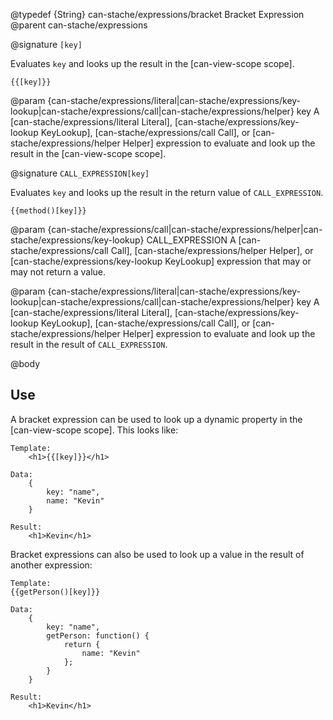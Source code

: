 @typedef {String} can-stache/expressions/bracket Bracket Expression
@parent can-stache/expressions

@signature `[key]`

Evaluates `key` and looks up the result in the [can-view-scope scope].

```
{{[key]}}
```

  @param {can-stache/expressions/literal|can-stache/expressions/key-lookup|can-stache/expressions/call|can-stache/expressions/helper} key A [can-stache/expressions/literal Literal], [can-stache/expressions/key-lookup KeyLookup], [can-stache/expressions/call Call], or [can-stache/expressions/helper Helper] expression to evaluate and look up the result in the [can-view-scope scope].

@signature `CALL_EXPRESSION[key]`

Evaluates `key` and looks up the result in the return value of `CALL_EXPRESSION`.

```
{{method()[key]}}
```

  @param {can-stache/expressions/call|can-stache/expressions/helper|can-stache/expressions/key-lookup} CALL_EXPRESSION A [can-stache/expressions/call Call], [can-stache/expressions/helper Helper], or [can-stache/expressions/key-lookup KeyLookup] expression that may or may not return a value.

  @param {can-stache/expressions/literal|can-stache/expressions/key-lookup|can-stache/expressions/call|can-stache/expressions/helper} key A [can-stache/expressions/literal Literal], [can-stache/expressions/key-lookup KeyLookup], [can-stache/expressions/call Call], or [can-stache/expressions/helper Helper] expression to evaluate and look up the result in the result of `CALL_EXPRESSION`.

@body

## Use

A bracket expression can be used to look up a dynamic property in the [can-view-scope scope]. This looks like:

```
Template:
	<h1>{{[key]}}</h1>

Data:
	{
		key: "name",
		name: "Kevin"
	}

Result:
	<h1>Kevin</h1>
```

Bracket expressions can also be used to look up a value in the result of another expression:

```
Template:
{{getPerson()[key]}}

Data:
	{
		key: "name",
		getPerson: function() {
			return {
				name: "Kevin"
			};
		}
	}

Result:
	<h1>Kevin</h1>
```
